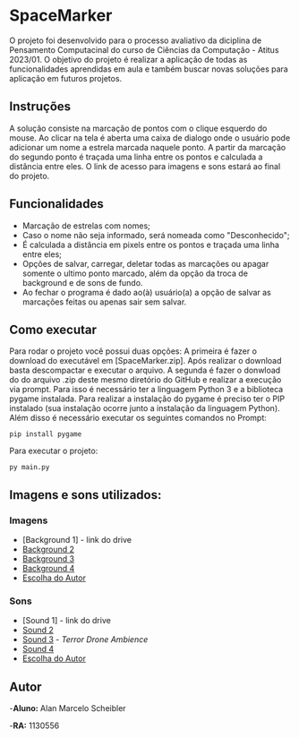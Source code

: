 # SpaceMarker
O projeto foi desenvolvido para o processo avaliativo da diciplina de Pensamento Computacinal do curso de Ciências da Computação - Atitus 2023/01. O objetivo do projeto é realizar a aplicação de todas as funcionalidades aprendidas em aula e também buscar novas soluções para aplicação em futuros projetos.
## Instruções
A solução consiste na marcação de pontos com o clique esquerdo do mouse. Ao clicar na tela é aberta uma caixa de dialogo onde o usuário pode adicionar um nome a estrela marcada naquele ponto. A partir da marcação do segundo ponto é traçada uma linha entre os pontos e calculada a distância entre eles. O link de acesso para imagens e sons estará ao final do projeto.
## Funcionalidades
- Marcação de estrelas com nomes;
- Caso o nome não seja informado, será nomeada como "Desconhecido";
- É calculada a distância em pixels entre os pontos e traçada uma linha entre eles;
- Opções de salvar, carregar, deletar todas as marcações ou apagar somente o ultimo ponto marcado, além da opção da troca de background e de sons de fundo.
- Ao fechar o programa é dado ao(à) usuário(a) a opção de salvar as marcações feitas ou apenas sair sem salvar.

## Como executar
Para rodar o projeto você possui duas opções: 
A primeira é fazer o download do executável em [SpaceMarker.zip]. Após realizar o download basta descompactar e executar o arquivo.
A segunda é fazer o donwload do do arquivo .zip deste mesmo diretório do GitHub e realizar a execução via prompt. Para isso é necessário ter a linguagem Python 3 e a biblioteca pygame instalada. Para realizar a instalação do pygame é preciso  ter o PIP instalado (sua instalação ocorre junto a instalação da linguagem Python). Além disso é necessário executar os seguintes comandos no Prompt:
```
pip install pygame
```
Para executar o projeto:
```
py main.py
```
## Imagens e sons utilizados:
### Imagens
- [Background 1] - link do drive
- [Background 2](https://www.uol.com.br/tilt/noticias/redacao/2023/02/02/telescopio-james-webb-registra-galaxia-espiral-com-detalhes-incriveis.htm)
- [Background 3](https://gauchazh.clicrbs.com.br/tecnologia/noticia/2022/08/nasa-divulga-nova-imagem-feita-pelo-james-webb-e-mostra-galaxia-em-caos-apos-colisao-cl6clm628008t017pche1iody.html)
- [Background 4](https://www.bbc.com/portuguese/internacional-64093984)
- [Escolha do Autor](https://steamcommunity.com/sharedfiles/filedetails/?id=2891498240)

### Sons
- [Sound 1] - link do drive
- [Sound 2](https://pixabay.com/sound-effects/daylight-14872/)
- [Sound 3](https://mixkit.co/free-sound-effects/drone/) - *Terror Drone Ambience*
- [Sound 4](https://www.youtube.com/watch?v=qKTPNe-9uB8)
- [Escolha do Autor](https://www.youtube.com/watch?v=IsPmHERPKtw)


## Autor
-**Aluno:** Alan Marcelo Scheibler

-**RA:** 1130556
